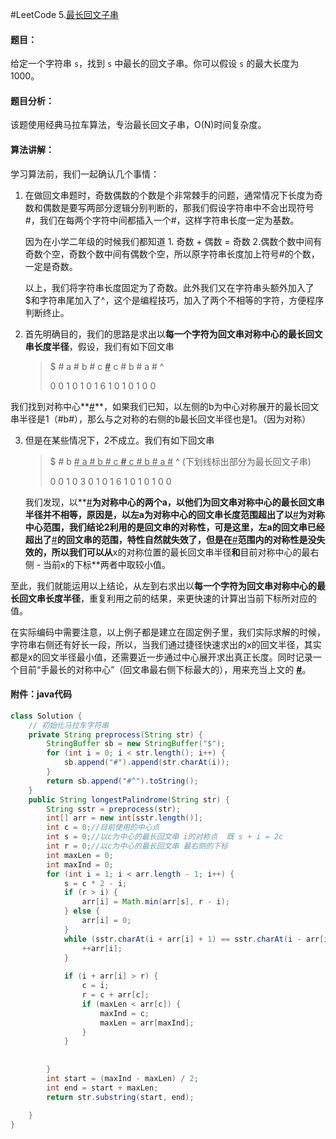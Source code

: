 #LeetCode 5.[最长回文子串](https://leetcode-cn.com/problems/longest-palindromic-substring/)

#### 题目：

给定一个字符串 `s`，找到 `s` 中最长的回文子串。你可以假设 `s` 的最大长度为 1000。

#### 题目分析：

该题使用经典马拉车算法，专治最长回文子串，O(N)时间复杂度。

#### 算法讲解：

学习算法前，我们一起确认几个事情：

1. 在做回文串题时，奇数偶数的个数是个非常棘手的问题，通常情况下长度为奇数和偶数是要写两部分逻辑分别判断的，那我们假设字符串中不会出现符号#，我们在每两个字符中间都插入一个#，这样字符串长度一定为基数。

   因为在小学二年级的时候我们都知道  1. 奇数 + 偶数 = 奇数 2.偶数个数中间有奇数个空，奇数个数中间有偶数个空，所以原字符串长度加上符号#的个数，一定是奇数。 

   以上，我们将字符串长度固定为了奇数。此外我们又在字符串头额外加入了$和字符串尾加入了^，这个是编程技巧，加入了两个不相等的字符，方便程序判断终止。

2. 首先明确目的，我们的思路是求出以**每一个字符为回文串对称中心的最长回文串长度半径**，假设，我们有如下回文串

   > $ # a # b # c **<u>#</u>** c # b # a # ^ 
   >
   > 0 0 1 0 1 0 1 6 1 0 1 0 1 0 0

​      我们找到对称中心**<u>#</u>**，如果我们已知，以左侧的b为中心对称展开的最长回文串半径是1（#b#），那么与之对称的右侧的b最长回文半径也是1。（因为对称）

3. 但是在某些情况下，2不成立。我们有如下回文串

   > $ # b <u># a # b # c **#** c # b # a #</u> ^ (下划线标出部分为最长回文子串)
   >
   > 0 0 1 0 3 0 1 0 1 6 1 0 1 0 1 0 0

   我们发现，以**<u>#</u>**为对称中心的两个a，以他们为回文串对称中心的最长回文串半径并不相等，原因是，以左a为对称中心的回文串长度范围超出了以**<u>#</u>**为对称中心范围，我们结论2利用的是回文串的对称性，可是这里，左a的回文串已经超出了**<u>#</u>**的回文串的范围，特性自然就失效了，但是在**<u>#</u>**范围内的对称性是没失效的，所以我们可以从**x的对称位置的最长回文串半径**和**目前对称中心的最右侧 - 当前x的下标**两者中取较小值。

​       至此，我们就能运用以上结论，从左到右求出以**每一个字符为回文串对称中心的最长回文串长度半径**，重复利用之前的结果，来更快速的计算出当前下标所对应的值。

​        在实际编码中需要注意，以上例子都是建立在固定例子里，我们实际求解的时候，字符串右侧还有好长一段，所以，当我们通过捷径快速求出的x的回文半径，其实都是x的回文半径最小值，还需要近一步通过中心展开求出真正长度。同时记录一个目前“手最长的对称中心”（回文串最右侧下标最大的），用来充当上文的 **<u>#</u>**。

#### 附件：java代码

```java
class Solution {
    // 初始化马拉车字符串
    private String preprocess(String str) {
        StringBuffer sb = new StringBuffer("$");
        for (int i = 0; i < str.length(); i++) {
            sb.append("#").append(str.charAt(i));
        }
        return sb.append("#^").toString();
    }
    public String longestPalindrome(String str) {
        String sstr = preprocess(str);
        int[] arr = new int[sstr.length()];
        int c = 0;//目前使用的中心点
        int s = 0;//以c为中心的最长回文串 i的对称点  既 s + i = 2c
        int r = 0;//以c为中心的最长回文串 最右侧的下标
        int maxLen = 0;
        int maxInd = 0;
        for (int i = 1; i < arr.length - 1; i++) {
            s = c * 2 - i;
            if (r > i) {
                arr[i] = Math.min(arr[s], r - i);
            } else {
                arr[i] = 0;
            }
            while (sstr.charAt(i + arr[i] + 1) == sstr.charAt(i - arr[i] - 1)) {
                ++arr[i];
            }
            
            if (i + arr[i] > r) {
                c = i;
                r = c + arr[c];
                if (maxLen < arr[c]) {
                    maxInd = c;
                    maxLen = arr[maxInd];          
                }
            }
            
            
        }
        int start = (maxInd - maxLen) / 2;
        int end = start + maxLen;
        return str.substring(start, end);
        
    }
}
```

